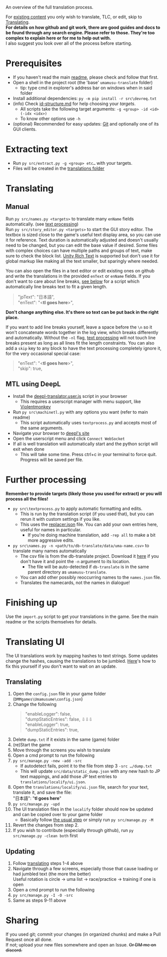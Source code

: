 An overview of the full translation process.

For [existing content](translations/) you only wish to translate, TLC, or edit, skip to [Translating](#Translating).  
**For details on how github and git work, there are good guides and docs to be found through any search engine. Please refer to those. They're too complex to explain here or for me to help out with.**  
I also suggest you look over all of the process before starting.

# Prerequisites
- If you haven't read the main [readme](readme.md), please check and follow that first.
- Open a shell in the project root (the 'base' `umamusu-translate` folder)
    - tip: type cmd in explorer's address bar on windows when in said folder
- Install additional  dependencies: `py -m pip install -r src\devreq.txt`
- (info) Check [id-structure.md](id-structure.md) for help choosing your *targets*.
    - All scripts take the following target arguments: `-g <group> -id <id> (-idx <idx>)`
    - To know other options use `-h`
- (optional) Recommended for easy updates: [Git](https://git-scm.com/downloads) and optionally one of its GUI clients.

# Extracting text
- Run `py src/extract.py -g <group> etc…` with your targets.
- Files will be created in the [translations folder](translations/)

# Translating
## Manual
Run `py src/names.py <targets>` to translate many `enName` fields automatically. (see [text processing](#further-processing))  
Run `py src/story_editor.py <targets>` to start the GUI story editor. The textbox is sized close to the game's useful text display area, so you can use it for reference.
Text duration is automatically adjusted and doesn't usually need to be changed, but you can edit the base value if desired.
Some files with complex choices can have multiple paths and groups of text, make sure to check the block list.
[Unity Rich Text](https://docs.unity3d.com/Packages/com.unity.ugui@1.0/manual/StyledText.html) is supported but don't use it for global markup like making all the text smaller, but sparingly where needed.

You can also open the files in a text editor or edit existing ones on github and write the translations in the provided `enText` or `enName` fields.
If you don't want to care about line breaks, [see below](#further-processing) for a script which automatically line breaks text to fit a given length.  
> "jpText": "日本語",  
> "enText": "\<**tl goes here**\>",

**Don't change anything else. It's there so text can be put back in the right place.**   

If you want to add line breaks yourself, leave a space before the `\n` so it won't concatenate words together in the log view, which breaks differently and automatically.
Without the `-nl` flag, [text processing](#further-processing) will not touch line breaks present as long as all lines fit the length constraints.
You can also add a `skip` key to any block to have the text processing completely ignore it, for the very occasional special case:  
> "enText": "\<**tl goes here**\>",  
> "skip": true,

## MTL using DeepL
- Install the [deepl-translator.user.js](https://cdn.jsdelivr.net/gh/noccu/umamusu-translate@master/src/deepl-translator.user.js) script in your browser
    - This requires a userscript manager with menu support, like [Violentmonkey](https://violentmonkey.github.io/)
- Run `py src\machinetl.py` with any options you want (refer to main readme)
    - This script automatically uses `textprocess.py` and accepts most of the same arguments.
- Navigate your browser to [deepl's site](https://www.deepl.com/en/translator)
- Open the userscript menu and click `Connect WebSocket`
- If all is well translation will automatically start and the python script will exit when done
    - This will take some time. Press ctrl+c in your terminal to force quit. Progress will be saved per file.

# Further processing    
**Remember to provide targets (likely those you used for extract) or you will process all the files!**
- `py src\textprocess.py` to apply automatic formatting and edits.
    - This is run by the translation script (if you used that), but you can rerun it with custom settings if you like.
    - This uses the [replacer.json](src/data/replacer.json) file. You can add your own entries here, useful for names in particular.
        - If you're doing machine translation, add `-rep all` to make a bit more aggressive edits.
- `py src\names.py -n <path/to/db-translate/data/uma-name.csv>` to translate many names automatically
    - The csv file is from the db-translate project. Download it [here](https://github.com/noccu/umamusume-db-translate/blob/playtest/src/data/uma-name.csv) if you don't have it and point the `-n` argument to its location.
        - The file will be auto-detected if `db-translate` is in the same parent directory as `umamusu-translate`.
    - You can add other possibly reoccurring names to the `names.json` file.
    - Translates the namecards, not the names in dialogue!

# Finishing up
Use the `import.py` script to get your translations in the game. See the main readme or the scripts themselves for details.

# Translating UI
The UI translations work by mapping hashes to text strings.
Some updates change the hashes, causing the translations to be jumbled.
[Here](#updating)'s how to fix this yourself if you don't want to wait on an update.

## Translating
1. Open the `config.json` file in your game folder (`DMMgames\Umamusume\config.json`)
1. Change the following
    > "enableLogger": false,  
    > "dumpStaticEntries": false,
    > ⇩⇩⇩  
    > "enableLogger": true,  
    > "dumpStaticEntries": true,
1. Delete `dump.txt` if it exists in the same (game) folder
1. (re)Start the game
1. Move through the screens you wish to translate
1. Open a cmd prompt to run the following
1. `py src/manage.py -new -add -src`
   - If autodetect fails, point it to the file from step 3 `-src …/dump.txt`
   - This will update `src/data/static_dump.json` with any new hash to JP text mappings, and add those JP text entries to `translations/localify/ui.json`.
1. Open the `translations/localify/ui.json` file, search for your text, translate it, and save the file:  
   "日本語": "**tl goes here**"
1. `py src/manage.py -upd`
1. The UI translation files in the `localify` folder should now be updated and can be copied over to your game folder
    - Basically follow [the usual step](README.md#basic-usage) or simply run `py src/manage.py -M`
1. Revert the changes from step 2.
1. If you wish to contribute (especially through github), run `py src/manage.py -clean both` first

## Updating
1. Follow [translating](#translating) steps 1-4 above
1. Navigate through a few screens, especially those that cause loading or had jumbled text (the more the better)  
   Useful rotation is circle -> uma list -> race/practice -> training if one is open
1. Open a cmd prompt to run the following
1. `py src/manage.py -I -O -src`  
1. Same as steps 9-11 above

# Sharing
If you used git; commit your changes (in organized chunks) and make a Pull Request once all done.  
If not; upload your new files somewhere and open an Issue. ~~Or DM me on discord.~~
